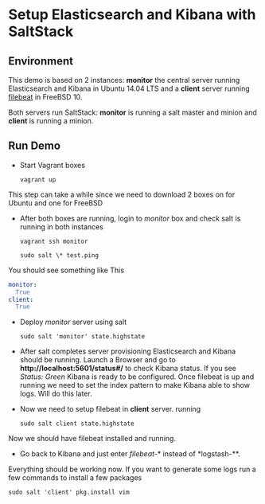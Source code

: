 # Setup Elasticsearch and Kibana with SaltStack

## Environment

This demo is based on 2 instances: **monitor** the central server
running Elasticsearch and Kibana in Ubuntu 14.04 LTS and
a **client** server running [filebeat](https://www.elastic.co/products/beats/filebeat)
in FreeBSD 10.

Both servers run SaltStack: **monitor** is running a salt master and minion and **client** is running a minion.

## Run Demo

- Start Vagrant boxes

  `vagrant up`

This step can take a while since we need to download 2 boxes on for Ubuntu and one for FreeBSD

- After both boxes are running, login to *monitor* box and check salt is running
in both instances

  `vagrant ssh monitor`

  `sudo salt \* test.ping`

You should see something like This

  ```yml
  monitor:
    True
  client:
    True
  ```

- Deploy *monitor* server using salt

  `sudo salt 'monitor' state.highstate`

- After salt completes server provisioning Elasticsearch and Kibana should be running.
Launch a Browser and go to **http://localhost:5601/status#/** to check Kibana status.
If you see *Status: Green* Kibana is ready to be configured. Once filebeat is up and
running we need to set the index pattern to make Kibana able to show logs. Will do
this later.

- Now we need to setup filebeat in **client** server. running

  `sudo salt client state.highstate`

Now we should have filebeat installed and running.

- Go back to Kibana and just enter *filebeat-** instead of *logstash-**.

Everything should be working now. If you want to generate some logs run a few commands
to install a few packages

  `sudo salt 'client' pkg.install vim`
